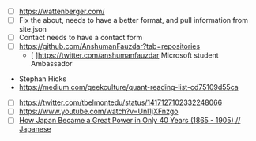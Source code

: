 - [ ] https://wattenberger.com/
- [ ] Fix the about, needs to have a better format, and pull information from site.json
- [ ] Contact needs to have a contact form
- [ ] https://github.com/AnshumanFauzdar?tab=repositories 
  - [ ]https://twitter.com/anshumanfauzdar Microsoft student Ambassador
- Stephan Hicks
- https://medium.com/geekculture/quant-reading-list-cd75109d55ca

- [ ] https://twitter.com/tbelmontedu/status/1417127102332248066
- [ ] https://www.youtube.com/watch?v=Unl1jXFnzgo
- [ ] [How Japan Became a Great Power in Only 40 Years (1865 - 1905) // Japanese](https://www.youtube.com/watch?v=n9MNGdqsHKE)